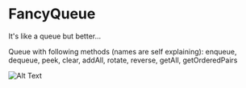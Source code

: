 # FancyQueue
It's like a queue but better...




Queue with following methods (names are self explaining): enqueue, dequeue, peek, clear, addAll, rotate, reverse, getAll, getOrderedPairs



![Alt Text](https://giphy.com/gifs/season-9-the-simpsons-9x20-xT5LMuVtaVYI03uXsc)

